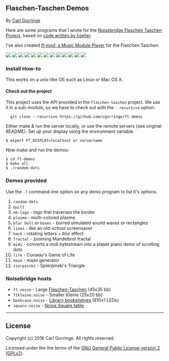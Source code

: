 ## Flaschen-Taschen Demos

By [Carl Gorringe](http://carl.gorringe.org)

Here are some programs that I wrote for the [Noisebridge Flaschen Taschen Project](https://noisebridge.net/wiki/Flaschen_Taschen), based on [code written by hzeller](https://github.com/hzeller/flaschen-taschen).

I've also created [*ft-mod*, a Music Module Player](https://github.com/cgorringe/ft-mod) for the Flaschen Taschen.

![](img/random-dots.jpg)
![](img/quilt.jpg)
![](img/nb-logo.jpg)
![](img/plasma_large.jpg)
![](img/plasma_small.jpg)
![](img/lines.jpg)
![](img/blur_wave.jpg)
![](img/blur_pong.jpg)
![](img/hack.jpg)
![](img/fractal1.jpg)
![](img/fractal2.jpg)
![](img/life.jpg)
![](img/maze.jpg)


### Install How-to

This works on a unix-like OS such as Linux or Mac OS X.

#### Check out the project
This project uses the API provided in the `flaschen-taschen` project. We use
it in a sub-module, so we have to check out with the `--recursive` option:

```
  git clone --recursive https://github.com/cgorringe/ft-demos
```

Either make & run the server locally, or use the remote servers (see original README). Set up your display using the environment variable:

```
$ export FT_DISPLAY=localhost or servername
```

Now make and run the demos:

```
$ cd ft-demos
$ make all
$ ./random-dots
```

### Demos provided

Use the `-?` command-line option on any demo program to list it's options.

1. ```random-dots```
2. ```quilt```
3. ```nb-logo``` - logo that traverses the border
4. ```plasma``` - multi-colored plasma
5. ```blur bolt``` or ```boxes``` - burred simulated sound waves or rectangles
6. ```lines``` - like an old-school screensaver
7. ```hack``` - rotating letters + blur effect
8. ```fractal``` - zooming Mandelbrot fractal
9. ```midi``` - converts a midi bytestream into a player piano demo of scrolling dots
10. ```life``` - Conway's Game of Life
11. ```maze``` - maze generator
12. ```sierpinski``` - Spierpinski's Triangle


### Noisebridge hosts
* ```ft.noise``` - Large [Flaschen-Taschen](https://noisebridge.net/wiki/Flaschen_Taschen) (45x35 bb)
* ```ftkleine.noise``` - Smaller Kleine (25x20 bb)
* ```bookcase.noise``` - [Library bookshelves](https://noisebridge.net/wiki/Bookshelves) (810x1 LEDs)
* ```square.noise``` - [Noise Square table](https://noisebridge.net/wiki/Noise_Square_Table)

_____

## License

Copyright (c) 2016 Carl Gorringe. All rights reserved.

Licensed under the the terms of the [GNU General Public License version 2 (GPLv2)](http://gnu.org/licenses/gpl-2.0.html).
